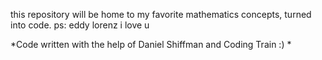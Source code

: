 this repository will be home to my favorite mathematics concepts, turned into code. ps: eddy lorenz i love u

*Code written with the help of Daniel Shiffman and Coding Train :) *
